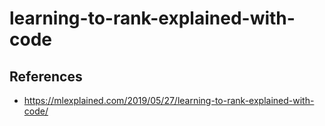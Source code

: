# learning-to-rank-explained-with-code

## References
- https://mlexplained.com/2019/05/27/learning-to-rank-explained-with-code/
